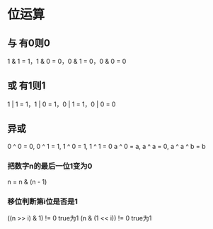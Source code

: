 # 位运算
## 与 有0则0
1 & 1 = 1，1 & 0 = 0，0 & 1 = 0，0 & 0 = 0
## 或 有1则1
1 | 1 = 1，1 | 0 = 1，0 | 1 = 1，0 | 0 = 0
## 异或
0 ^ 0 = 0,  0 ^ 1 = 1,  1 ^ 0 = 1,   1 ^ 1 = 0
a ^ 0 = a,  a ^ a = 0,  a ^ a ^ b = b

### 把数字n的最后一位1变为0
n = n & (n - 1)

### 移位判断第i位是否是1
((n >> i) & 1) != 0 true为1
(n & (1 << i)) != 0 true为1